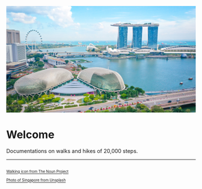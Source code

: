 ![Photo of Singapore](https://raw.githubusercontent.com/20k-steps/.github/main/profile/gbb.jpg "Photo of Singapore")
  
  
# Welcome
Documentations on walks and hikes of 20,000 steps.
  

---
<sub><sub>[Walking icon from The Noun Project](https://thenounproject.com/icon/walk-4627371/)</sub></sub>  
<sub><sub>[Photo of Singapore from Unsplash](https://unsplash.com/photos/Uii70ORiFPE)</sub></sub>